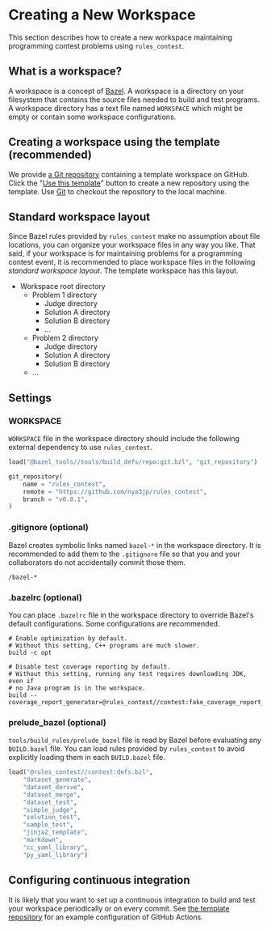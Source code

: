# Creating a New Workspace

This section describes how to create a new workspace maintaining programming
contest problems using `rules_contest`.

## What is a workspace?

A workspace is a concept of [Bazel]. A workspace is a directory on your
filesystem that contains the source files needed to build and test programs.
A workspace directory has a text file named `WORKSPACE` which might be empty or
contain some workspace configurations.

[Bazel]: https://bazel.build/

## Creating a workspace using the template (recommended)

We provide [a Git repository] containing a template workspace on GitHub.
Click the "[Use this template]" button to create a new repository using
the template. Use [Git] to checkout the repository to the local machine.

[a Git repository]: https://github.com/nya3jp/contest_template
[Use this template]: https://help.github.com/articles/creating-a-repository-from-a-template/
[Git]: https://help.github.com/en/github/creating-cloning-and-archiving-repositories/cloning-a-repository

## Standard workspace layout

Since Bazel rules provided by `rules_contest` make no assumption about file
locations, you can organize your workspace files in any way you like.
That said, if your workspace is for maintaining problems for a programming
contest event, it is recommended to place workspace files in the following
*standard workspace layout*. The template workspace has this layout.

- Workspace root directory
    - Problem 1 directory
        - Judge directory
        - Solution A directory
        - Solution B directory
        - ...
    - Problem 2 directory
        - Judge directory
        - Solution A directory
        - Solution B directory
    - ...

## Settings

### WORKSPACE

`WORKSPACE` file in the workspace directory should include the following
external dependency to use `rules_contest`.

```python
load("@bazel_tools//tools/build_defs/repo:git.bzl", "git_repository")

git_repository(
    name = "rules_contest",
    remote = "https://github.com/nya3jp/rules_contest",
    branch = "v0.8.1",
)
```

### .gitignore (optional)

Bazel creates symbolic links named `bazel-*` in the workspace directory.
It is recommended to add them to the `.gitignore` file so that you and your
collaborators do not accidentally commit those them.

```
/bazel-*
```

### .bazelrc (optional)

You can place `.bazelrc` file in the workspace directory to override Bazel's
default configurations. Some configurations are recommended.

```text
# Enable optimization by default.
# Without this setting, C++ programs are much slower.
build -c opt

# Disable test coverage reporting by default.
# Without this setting, running any test requires downloading JDK, even if
# no Java program is in the workspace.
build --coverage_report_generator=@rules_contest//contest:fake_coverage_report_generator
```

### prelude_bazel (optional)

`tools/build_rules/prelude_bazel` file is read by Bazel before evaluating any
`BUILD.bazel` file. You can load rules provided by `rules_contest` to avoid
explicitly loading them in each `BUILD.bazel` file.

```python
load("@rules_contest//contest:defs.bzl",
    "dataset_generate",
    "dataset_derive",
    "dataset_merge",
    "dataset_test",
    "simple_judge",
    "solution_test",
    "sample_test",
    "jinja2_template",
    "markdown",
    "cc_yaml_library",
    "py_yaml_library")
```

## Configuring continuous integration

It is likely that you want to set up a continuous integration to build and test
your workspace periodically or on every commit. See [the template repository]
for an example configuration of GitHub Actions.

[the template repository]: https://github.com/nya3jp/contest_template/tree/master/.github/workflows
